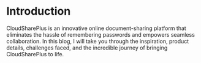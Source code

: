 # Introduction

CloudSharePlus is an innovative online document-sharing platform that eliminates the hassle of remembering passwords and empowers seamless collaboration. In this blog, I will take you through the inspiration, product details, challenges faced, and the incredible journey of bringing CloudSharePlus to life.